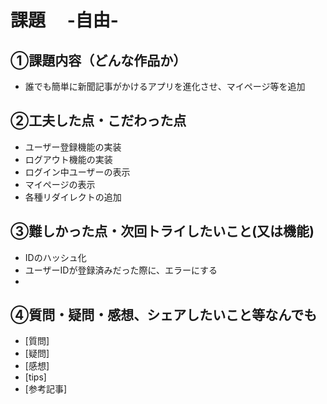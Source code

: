 # 課題　 -自由-

## ①課題内容（どんな作品か）
- 誰でも簡単に新聞記事がかけるアプリを進化させ、マイページ等を追加

## ②工夫した点・こだわった点
- ユーザー登録機能の実装
- ログアウト機能の実装
- ログイン中ユーザーの表示
- マイページの表示
- 各種リダイレクトの追加

## ③難しかった点・次回トライしたいこと(又は機能)
- IDのハッシュ化
- ユーザーIDが登録済みだった際に、エラーにする
- 

## ④質問・疑問・感想、シェアしたいこと等なんでも
- [質問]
- [疑問]
- [感想]
- [tips]
- [参考記事]
